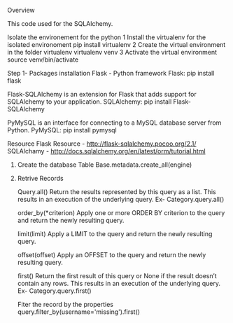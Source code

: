 Overview

This code used for the SQLAlchemy.

Isolate the environement for the python 
	1 Install the virtualenv for the isolated environoment
		pip install virtualenv
	2 Create the virtual environment in the folder
		virtualenv <name of virtual environment>
		virtualenv venv
	3 Activate the virtual environment
		source venv/bin/activate

Step 1- Packages installation
Flask - Python framework
Flask:	pip install flask

Flask-SQLAlchemy is an extension for Flask that adds support for SQLAlchemy to your application.
SQLAlchemy:	pip install Flask-SQLAlchemy

PyMySQL is an interface for connecting to a MySQL database server from Python.
PyMySQL: pip install pymysql

Resource
Flask Resource - http://flask-sqlalchemy.pocoo.org/2.1/
SQLAlchamy - http://docs.sqlalchemy.org/en/latest/orm/tutorial.html


1. Create the database Table
   Base.metadata.create_all(engine)

2. Retrive Records
   
   Query.all()
   Return the results represented by this query as a list. This results in an execution of the underlying query. Ex- Category.query.all()

   order_by(*criterion) Apply one or more ORDER BY criterion to the query and return the newly resulting query.

   limit(limit) Apply a LIMIT to the query and return the newly resulting query.

   offset(offset) Apply an OFFSET to the query and return the newly resulting query.

   first() Return the first result of this query or None if the result doesn’t contain any rows. This results in an execution of the underlying query. Ex- Category.query.first()
    
   Fiter the record by the properties
   query.filter_by(username='missing').first()
